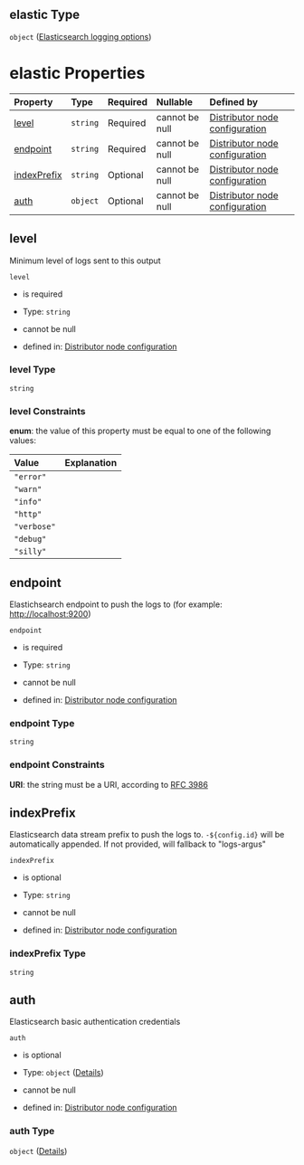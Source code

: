 ## elastic Type

`object` ([Elasticsearch logging options](definition-properties-logs-properties-elasticsearch-logging-options.md))

# elastic Properties

| Property                    | Type     | Required | Nullable       | Defined by                                                                                                                                                                                                                              |
| :-------------------------- | :------- | :------- | :------------- | :-------------------------------------------------------------------------------------------------------------------------------------------------------------------------------------------------------------------------------------- |
| [level](#level)             | `string` | Required | cannot be null | [Distributor node configuration](definition-properties-logs-properties-file-logging-options-properties-level.md "https://joystream.org/schemas/argus/config#/properties/logs/properties/elastic/properties/level")                      |
| [endpoint](#endpoint)       | `string` | Required | cannot be null | [Distributor node configuration](definition-properties-logs-properties-elasticsearch-logging-options-properties-endpoint.md "https://joystream.org/schemas/argus/config#/properties/logs/properties/elastic/properties/endpoint")       |
| [indexPrefix](#indexprefix) | `string` | Optional | cannot be null | [Distributor node configuration](definition-properties-logs-properties-elasticsearch-logging-options-properties-indexprefix.md "https://joystream.org/schemas/argus/config#/properties/logs/properties/elastic/properties/indexPrefix") |
| [auth](#auth)               | `object` | Optional | cannot be null | [Distributor node configuration](definition-properties-logs-properties-elasticsearch-logging-options-properties-auth.md "https://joystream.org/schemas/argus/config#/properties/logs/properties/elastic/properties/auth")               |

## level

Minimum level of logs sent to this output

`level`

*   is required

*   Type: `string`

*   cannot be null

*   defined in: [Distributor node configuration](definition-properties-logs-properties-file-logging-options-properties-level.md "https://joystream.org/schemas/argus/config#/properties/logs/properties/elastic/properties/level")

### level Type

`string`

### level Constraints

**enum**: the value of this property must be equal to one of the following values:

| Value       | Explanation |
| :---------- | :---------- |
| `"error"`   |             |
| `"warn"`    |             |
| `"info"`    |             |
| `"http"`    |             |
| `"verbose"` |             |
| `"debug"`   |             |
| `"silly"`   |             |

## endpoint

Elastichsearch endpoint to push the logs to (for example: <http://localhost:9200>)

`endpoint`

*   is required

*   Type: `string`

*   cannot be null

*   defined in: [Distributor node configuration](definition-properties-logs-properties-elasticsearch-logging-options-properties-endpoint.md "https://joystream.org/schemas/argus/config#/properties/logs/properties/elastic/properties/endpoint")

### endpoint Type

`string`

### endpoint Constraints

**URI**: the string must be a URI, according to [RFC 3986](https://tools.ietf.org/html/rfc3986 "check the specification")

## indexPrefix

Elasticsearch data stream prefix to push the logs to. `-${config.id}` will be automatically appended. If not provided, will fallback to "logs-argus"

`indexPrefix`

*   is optional

*   Type: `string`

*   cannot be null

*   defined in: [Distributor node configuration](definition-properties-logs-properties-elasticsearch-logging-options-properties-indexprefix.md "https://joystream.org/schemas/argus/config#/properties/logs/properties/elastic/properties/indexPrefix")

### indexPrefix Type

`string`

## auth

Elasticsearch basic authentication credentials

`auth`

*   is optional

*   Type: `object` ([Details](definition-properties-logs-properties-elasticsearch-logging-options-properties-auth.md))

*   cannot be null

*   defined in: [Distributor node configuration](definition-properties-logs-properties-elasticsearch-logging-options-properties-auth.md "https://joystream.org/schemas/argus/config#/properties/logs/properties/elastic/properties/auth")

### auth Type

`object` ([Details](definition-properties-logs-properties-elasticsearch-logging-options-properties-auth.md))
